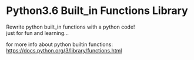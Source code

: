 # Python3.6 Built_in Functions Library


Rewrite python built_in functions with a python code!  
just for fun and learning...

for more info about python builtin functions:
https://docs.python.org/3/library/functions.html
